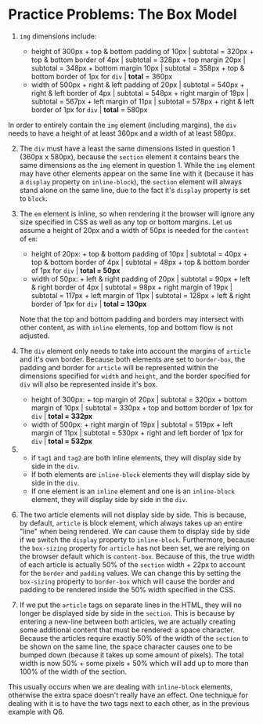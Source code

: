 # Practice Problems: The Box Model

1. `img` dimensions include:
  
    - height of 300px
      \+ top & bottom padding of 10px | subtotal = 320px
      \+ top & bottom border of 4px | subtotal = 328px
      \+ top margin 20px | subtotal = 348px
      \+ bottom margin 10px | subtotal = 358px
      \+ top & bottom border of 1px for `div` | **total** = 360px
    - width of 500px
      \+ right & left padding of 20px | subtotal = 540px
      \+ right & left border of 4px | subtotal = 548px
      \+ right margin of 19px | subtotal = 567px
      \+ left margin of 11px | subtotal = 578px
      \+ right & left border of 1px for `div` | **total** = 580px

In order to entirely contain the `img` element (including margins), the `div` needs to have a height of at least 360px and a width of at least 580px.

2.  The `div` must have a least the same dimensions listed in question 1 (360px x 580px), because the `section` element it contains bears the same dimensions as the `img` element in question 1. While the `img` element may have other elements appear on the same line with it (because it has a `display` property on `inline-block`), the `section` element will always stand alone on the same line, due to the fact it's `display` property is set to `block`.

3. The `em` element is inline, so when rendering it the browser will ignore any size specified in CSS as well as any top or bottom margins. Let us assume a height of 20px and a width of 50px is needed for the `content` of `em`:

    - height of 20px:
      \+ top & bottom padding of 10px | subtotal = 40px
      \+ top & bottom border of 4px | subtotal = 48px
      \+ top & bottom border of 1px for `div` | **total = 50px**
    - width of 50px:
      \+ left & right padding of 20px | subtotal = 90px
      \+ left & right border of 4px | subtotal = 98px
      \+ right margin of 19px | subtotal = 117px
      \+ left margin of 11px | subtotal = 128px
      \+ left & right border of 1px for `div` | **total = 130px**

    Note that the top and bottom padding and borders may intersect with other content, as with `inline` elements, top and bottom flow is not adjusted.

4. The `div` element only needs to take into account the margins of `article` and it's own border. Because both elements are set to `border-box`, the padding and border for `article` will be represented within the dimensions specified for `width` and `height`, and the border specified for `div` will also be represented inside it's box.

    - height of 300px:
      \+ top margin of 20px | subtotal = 320px
      \+ bottom margin of 10px | subtotal  = 330px
      \+ top and bottom border of 1px for `div` | **total = 332px**
    - width of 500px:
      \+ right margin of 19px | subtotal = 519px
      \+ left margin of 11px | subtotal = 530px
      \+ right and left border of 1px for `div` | **total = 532px**

5.
    - if `tag1` and `tag2` are both inline elements, they will display side by side in the `div`.
    - If both elements are `inline-block` elements they will display side by side in the `div`.
    - If one element is an `inline` element and one is an `inline-block` element, they will display side by side in the `div`.

6. The two article elements will not display side by side. This is because, by default, `article` is block element, which always takes up an entire "line" when being rendered. We can cause them to display side by side if we switch the `display` property to `inline-block`. Furthermore, because the `box-sizing` property for `article` has not been set, we are relying on the browser default which is `content-box`. Because of this, the true width of each article is actually 50% of the `section` width + 22px to account for the `border` and `padding` values. We can change this by setting the `box-sizing` property to `border-box` which will cause the border and padding to be rendered inside the 50% width specified in the CSS.

7. If we put the `article` tags on separate lines in the HTML, they will no longer be displayed side by side in the `section`. This is because by entering a new-line between both articles, we are actually creating some additional content that must be rendered: a space character. Because the articles require exactly 50% of the width of the `section` to be shown on the same line, the space character causes one to be bumped down (because it takes up some amount of pixels). The total width is now 50% + some pixels + 50% which will add up to more than 100% of the width of the section.

This usually occurs when we are dealing with `inline-block` elements, otherwise the extra space doesn't really have an effect. One technique for dealing with it is to have the two tags next to each other, as in the previous example with Q6. 


